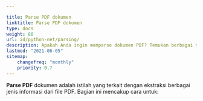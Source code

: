 ```yaml
---

title: Parse PDF dokumen  
linktitle: Parse PDF dokumen  
type: docs  
weight: 80  
url: id/python-net/parsing/  
description: Apakah Anda ingin memparse dokumen PDF? Temukan berbagai metode ekstraksi data PDF dengan Aspose.PDF untuk Python melalui .NET.  
lastmod: "2021-06-05"  
sitemap:  
    changefreq: "monthly"  
    priority: 0.7  
---
```


**Parse PDF** dokumen adalah istilah yang terkait dengan ekstraksi berbagai jenis informasi dari file PDF. Bagian ini mencakup cara untuk: